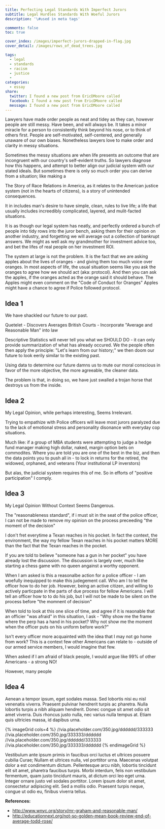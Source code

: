 ```yaml
---
title: Perfecting Legal Standards With Imperfect Jurors
subtitle: Legal Hurdles Standards With Woeful Jurors
description: '\#used in meta tags'

comments: false
toc: true

cover_index: /images/imperfect-jurors-drapped-in-flag.jpg
cover_detail: /images/rows_of_dead_trees.jpg

tags:
  - legal
  - standards
  - racism
  - justice
  - 
categories:
  - essay
share:
  twitter: I found a new post from EricDMoore called
  facebook: I found a new post from EricDMoore called
  message: I found a new post from EricDMoore called
---
```


Lawyers have made order people as neat and tidey as they can, however people are still messy. Have been, and will always be. It takes a minor miracle for a person to consistently think beyond his nose, or to think of others first. People are self-motivated, self-centered, and generally unaware of our own biases. Nonetheless lawyers love to make order and clarity in messy situations.

Sometimes the messy situations are when life presents an outcome that are incongruent with our country's self-evident truths. So lawyers diagnose how this happens, and attempt to better align our judicial system with our stated ideals. But sometimes there is only so much order you can derive from a situation; like making a

The Story of Race Relations in America, as it relates to the American justice system (not in the hearts of citizens), is a story of unintended consequences.

It in includes man's desire to have simple, clean, rules to live life; a life that usually includes increedibly complicated, layered, and mulit-facted situations.

It is as though our legal system has neatly, and perfectly ordered a bunch of people into tidy rows into the juror bench, asking them for their opinion on another industry, and forgetting we will average out a collection of bankrupt answers. We might as well ask my grandmother for investment advice too, and bet the lifes of real people on her investment ROI.

The system at large is not the problem. It is the fact that we are asking apples about the lives of oranges - and giving them too much voice over oranges. In most aspects of life, the usual situation seems like you ask the oranges to agree how we should act (aka: protocol). And then you can ask the apples, if the oranges acted as the orange said it should behave. The Apples might even comment on the "Code of Conduct for Oranges" Apples might have a chance to agree if Police followed protocol.

Idea 1
------------------
We have shackled our future to our past.

Quetelet - Discovers Averages 
British Courts - Incorporate "Average and Reasonable Man" into law

Descriptive Statistics will never tell you what we SHOULD DO - it can only provide summarization of what has already occured. We the people often then apply the principle: "Let's learn from our history;" we then doom our future to look eerily similar to the existing past.

Using data to determine our future damns us to mute our moral conscious in favor of the more objective, the more agreeable, the cleaner data.

The problem is that, in doing so, we have just swalled a trojan horse that destroys us from the inside.

Idea 2
------------------
My Legal Opinion, while perhaps interesting, Seems Irrelevant.

Trying to empathize with Police officers will leave most jurors paralyzed due to the lack of emotional stress and personality disonance with everyday cop situations. 

Much like: if a group of MBA students were attempting to judge a hedge fund manager making high dollar, naked, margin option bets on commodites. Where you are told you are one of the best in the biz, and then the data points you to push all in - to lock in returns for the retired, the widowed, orphaned, and  veterans (Your institutional LP inverstors)

But alas, the judicial system requires this of me. So in efforts of "positive participation" I comply. 

Idea 3
-------------------

My Legal Opinion Without Context Seems Dangerous.

The "reasonableness standard", if i must sit in the seat of the police officer, I can not be made to remove my opinion on the process preceeding "the moment of the decision"

I don't fret everytime a Texan reaches in his pocket. In fact the context, the environment, the way my fellow Texan reaches in his pocket matters MORE than the fact that the Texan reaches in the pocket.

If you are told to believe "someone has a gun in her pocket" you have already lost the discussion. The discussion is largely over, much like starting a chess game with no queen angainst a worthy opponent.

When I am asked is this a reasonalbe action for a police officer - I am woefully inequipped to make this judegement call. Who am I to tell the officer how to do her job. However, being an active citizen, and willing to actively particpate in the parts of due process for fellow Americans. I will tell an officer how to to do his job, but I will not be made to be silent on the process before "the momnent of decision"

When told to look at this one slice of time, and agree if it is reaonable that an officier "was afraid" in this situation, I ask - "Why show me the frame where the perp has a hand in his pocket? Why not show me the moment when the officer puts on his uniform before work?" 

Isn't every officer more acquainted with the idea that I may not go home from work? This is a context few other Americans can relate to - outside of our armed service members, I would imagine that few.

When asked if I am afraid of black people, I would argue like 99% of other Americans - a strong NO! 

However, many people 


Idea 4
-------------------







<!-- more --> 

Aenean a tempor ipsum, eget sodales massa. Sed lobortis nisi eu nisl venenatis viverra. Praesent pulvinar hendrerit turpis ac pharetra. Nulla lobortis turpis a nibh aliquam hendrerit. Donec congue sit amet odio sit amet viverra. Duis rhoncus justo nulla, nec varius nulla tempus at. Etiam quis ultricies massa, id dapibus urna. 

{% imageGrid cols=4 %}
  //via.placeholder.com/350.jpg/dddddd/333333
  //via.placeholder.com/350.jpg/333333/dddddd
  //via.placeholder.com/350.jpg/dddddd/333333
  //via.placeholder.com/350.jpg/333333/dddddd
{% endimageGrid %}

Vestibulum ante ipsum primis in faucibus orci luctus et ultrices posuere cubilia Curae; Nullam et ultrices nulla, vel porttitor urna. Maecenas volutpat dolor a est condimentum dictum. Pellentesque arcu nibh, lobortis tincidunt elit sit amet, pharetra faucibus turpis. Morbi interdum, felis non vestibulum fermentum, quam justo tincidunt mauris, at dictum orci leo eget urna. Integer ornare justo vel sodales porttitor. Lorem ipsum dolor sit amet, consectetur adipiscing elit. Sed a mollis odio. Praesent turpis neque, congue ut odio eu, finibus viverra tellus.

**References:**
- http://www.wnyc.org/story/mr-graham-and-reasonable-man/
- http://educationnext.org/not-so-golden-mean-book-review-end-of-average-todd-rose/